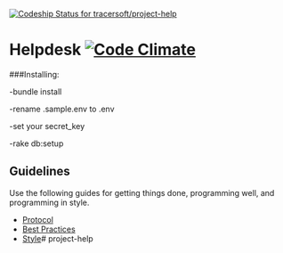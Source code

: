 [ ![Codeship Status for tracersoft/project-help](https://codeship.com/projects/438115b0-7a49-0132-d936-0ec29a4dc4df/status?branch=master)](https://codeship.com/projects/56083)

Helpdesk [![Code Climate](https://codeclimate.com/repos/55154f17e30ba03d3f0001be/badges/c165a8b65f25d24d08a2/gpa.svg)](https://codeclimate.com/repos/55154f17e30ba03d3f0001be/feed)
========

###Installing:

  -bundle install

  -rename .sample.env to .env

  -set your secret_key


  -rake db:setup



Guidelines
----------

Use the following guides for getting things done, programming well, and
programming in style.

* [Protocol](http://github.com/thoughtbot/guides/blob/master/protocol)
* [Best Practices](http://github.com/thoughtbot/guides/blob/master/best-practices)
* [Style](http://github.com/thoughtbot/guides/blob/master/style)# project-help
